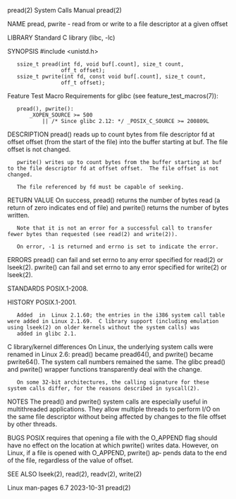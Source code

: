 pread(2)                                                                                    System Calls Manual                                                                                    pread(2)

NAME
       pread, pwrite - read from or write to a file descriptor at a given offset

LIBRARY
       Standard C library (libc, -lc)

SYNOPSIS
       #include <unistd.h>

       ssize_t pread(int fd, void buf[.count], size_t count,
                     off_t offset);
       ssize_t pwrite(int fd, const void buf[.count], size_t count,
                     off_t offset);

   Feature Test Macro Requirements for glibc (see feature_test_macros(7)):

       pread(), pwrite():
           _XOPEN_SOURCE >= 500
               || /* Since glibc 2.12: */ _POSIX_C_SOURCE >= 200809L

DESCRIPTION
       pread() reads up to count bytes from file descriptor fd at offset offset (from the start of the file) into the buffer starting at buf.  The file offset is not changed.

       pwrite() writes up to count bytes from the buffer starting at buf to the file descriptor fd at offset offset.  The file offset is not changed.

       The file referenced by fd must be capable of seeking.

RETURN VALUE
       On success, pread() returns the number of bytes read (a return of zero indicates end of file) and pwrite() returns the number of bytes written.

       Note that it is not an error for a successful call to transfer fewer bytes than requested (see read(2) and write(2)).

       On error, -1 is returned and errno is set to indicate the error.

ERRORS
       pread() can fail and set errno to any error specified for read(2) or lseek(2).  pwrite() can fail and set errno to any error specified for write(2) or lseek(2).

STANDARDS
       POSIX.1-2008.

HISTORY
       POSIX.1-2001.

       Added  in  Linux 2.1.60; the entries in the i386 system call table were added in Linux 2.1.69.  C library support (including emulation using lseek(2) on older kernels without the system calls) was
       added in glibc 2.1.

   C library/kernel differences
       On Linux, the underlying system calls were renamed in Linux 2.6: pread() became pread64(), and pwrite() became pwrite64().  The system call numbers  remained  the  same.   The  glibc  pread()  and
       pwrite() wrapper functions transparently deal with the change.

       On some 32-bit architectures, the calling signature for these system calls differ, for the reasons described in syscall(2).

NOTES
       The pread() and pwrite() system calls are especially useful in multithreaded applications.  They allow multiple threads to perform I/O on the same file descriptor without being affected by changes
       to the file offset by other threads.

BUGS
       POSIX  requires  that opening a file with the O_APPEND flag should have no effect on the location at which pwrite() writes data.  However, on Linux, if a file is opened with O_APPEND, pwrite() ap‐
       pends data to the end of the file, regardless of the value of offset.

SEE ALSO
       lseek(2), read(2), readv(2), write(2)

Linux man-pages 6.7                                                                              2023-10-31                                                                                        pread(2)
